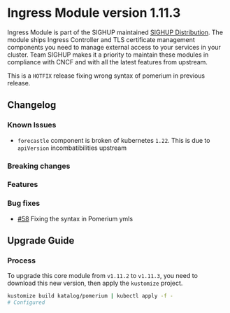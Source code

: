 # Ingress Module version 1.11.3

Ingress Module is part of the SIGHUP maintained [SIGHUP Distribution](https://github.com/sighupio/fury-distribution). The
module ships Ingress Controller and TLS certificate management
components you need to manage external access to your services in your
cluster. Team SIGHUP makes it a priority to maintain these modules in
compliance with CNCF and with all the latest features from upstream.

This is a `HOTFIX` release fixing wrong syntax of pomerium in previous release.

## Changelog

### Known Issues

- `forecastle` component is broken of kubernetes `1.22`. This is due to `apiVersion` incombatibilities upstream

### Breaking changes

### Features

### Bug fixes

* [#58](https://github.com/sighupio/fury-kubernetes-ingress/pull/58) Fixing the syntax in Pomerium ymls

## Upgrade Guide

### Process

To upgrade this core module from `v1.11.2` to `v1.11.3`, you need to download this new version, then apply the `kustomize` project.

```bash
kustomize build katalog/pomerium | kubectl apply -f -
# Configured
```

